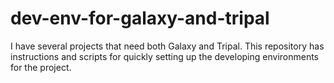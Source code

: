 # dev-env-for-galaxy-and-tripal

I have several projects that need both Galaxy and Tripal. This repository has instructions and scripts for quickly setting up
the developing environments for the project.
